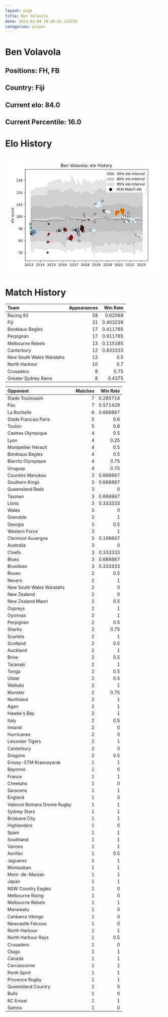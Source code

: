 ```yaml
---  
layout: page  
title: Ben Volavola  
date: 2023-02-04 18:28:43.118716  
categories: player  
---
```

# Ben Volavola

## Positions: FH, FB

## Country: Fiji

## Current elo: 84.0

## Current Percentile: 16.0

# Elo History


![elo history](history_BenVolavola.png)
# Match History


| Team                     |   Appearances |   Win Rate |
|:-------------------------|--------------:|-----------:|
| Racing 92                |            58 |   0.62069  |
| Fiji                     |            31 |   0.403226 |
| Bordeaux Begles          |            17 |   0.411765 |
| Perpignan                |            17 |   0.911765 |
| Melbourne Rebels         |            13 |   0.115385 |
| Canterbury               |            12 |   0.833333 |
| New South Wales Waratahs |            12 |   0.5      |
| North Harbour            |            10 |   0.7      |
| Crusaders                |             8 |   0.75     |
| Greater Sydney Rams      |             8 |   0.4375   |

| Opponent                   |   Matches |   Win Rate |
|:---------------------------|----------:|-----------:|
| Stade Toulousain           |         7 |   0.285714 |
| Pau                        |         7 |   0.571429 |
| La Rochelle                |         6 |   0.666667 |
| Stade Francais Paris       |         5 |   0.6      |
| Toulon                     |         5 |   0.8      |
| Castres Olympique          |         4 |   0.5      |
| Lyon                       |         4 |   0.25     |
| Montpellier Herault        |         4 |   0.5      |
| Bordeaux Begles            |         4 |   0.5      |
| Biarritz Olympique         |         4 |   0.75     |
| Uruguay                    |         4 |   0.75     |
| Counties Manukau           |         3 |   0.666667 |
| Southern Kings             |         3 |   0.666667 |
| Queensland Reds            |         3 |   0        |
| Tasman                     |         3 |   0.666667 |
| Lions                      |         3 |   0.333333 |
| Wales                      |         3 |   0        |
| Grenoble                   |         3 |   1        |
| Georgia                    |         3 |   0.5      |
| Western Force              |         3 |   1        |
| Clermont Auvergne          |         3 |   0.166667 |
| Australia                  |         3 |   0        |
| Chiefs                     |         3 |   0.333333 |
| Blues                      |         3 |   0.666667 |
| Brumbies                   |         3 |   0.333333 |
| Rouen                      |         2 |   0.5      |
| Nevers                     |         2 |   1        |
| New South Wales Waratahs   |         2 |   0        |
| New Zealand                |         2 |   0        |
| New Zealand Maori          |         2 |   0.5      |
| Ospreys                    |         2 |   1        |
| Oyonnax                    |         2 |   1        |
| Perpignan                  |         2 |   0.5      |
| Sharks                     |         2 |   0.75     |
| Scarlets                   |         2 |   1        |
| Scotland                   |         2 |   0.5      |
| Auckland                   |         2 |   1        |
| Brive                      |         2 |   0.5      |
| Taranaki                   |         2 |   1        |
| Tonga                      |         2 |   0.5      |
| Ulster                     |         2 |   0.5      |
| Waikato                    |         2 |   1        |
| Munster                    |         2 |   0.75     |
| Northland                  |         2 |   1        |
| Agen                       |         2 |   1        |
| Hawke's Bay                |         2 |   1        |
| Italy                      |         2 |   0.5      |
| Ireland                    |         2 |   0        |
| Hurricanes                 |         2 |   0        |
| Leicester Tigers           |         2 |   1        |
| Canterbury                 |         2 |   0        |
| Dragons                    |         2 |   0.5      |
| Enisey-STM Krasnoyarsk     |         1 |   1        |
| Bayonne                    |         1 |   0        |
| France                     |         1 |   1        |
| Cheetahs                   |         1 |   0        |
| Saracens                   |         1 |   1        |
| England                    |         1 |   0        |
| Valence Romans Drome Rugby |         1 |   1        |
| Sydney Stars               |         1 |   1        |
| Brisbane City              |         1 |   1        |
| Highlanders                |         1 |   0        |
| Spain                      |         1 |   1        |
| Southland                  |         1 |   1        |
| Vannes                     |         1 |   1        |
| Aurillac                   |         1 |   0.5      |
| Jaguares                   |         1 |   1        |
| Montauban                  |         1 |   1        |
| Mont-de-Marsan             |         1 |   1        |
| Japan                      |         1 |   1        |
| NSW Country Eagles         |         1 |   0        |
| Melbourne Rising           |         1 |   0        |
| Melbourne Rebels           |         1 |   1        |
| Manawatu                   |         1 |   0        |
| Canberra Vikings           |         1 |   0        |
| Newcastle Falcons          |         1 |   0        |
| North Harbour              |         1 |   1        |
| North Harbour Rays         |         1 |   0.5      |
| Crusaders                  |         1 |   0        |
| Otago                      |         1 |   1        |
| Canada                     |         1 |   1        |
| Carcassonne                |         1 |   1        |
| Perth Spirit               |         1 |   1        |
| Provence Rugby             |         1 |   1        |
| Queensland Country         |         1 |   0        |
| Bulls                      |         1 |   0        |
| RC Enisei                  |         1 |   1        |
| Samoa                      |         1 |   0        |